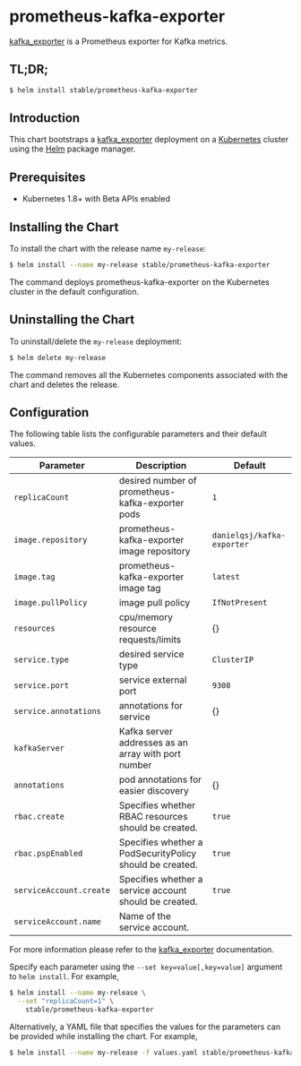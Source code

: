 # prometheus-kafka-exporter

[kafka_exporter](https://github.com/danielqsj/kafka_exporter) is a Prometheus exporter for Kafka metrics.

## TL;DR;

```bash
$ helm install stable/prometheus-kafka-exporter
```

## Introduction

This chart bootstraps a [kafka_exporter](https://github.com/danielqsj/kafka_exporter) deployment on a [Kubernetes](http://kubernetes.io) cluster using the [Helm](https://helm.sh) package manager.

## Prerequisites

- Kubernetes 1.8+ with Beta APIs enabled

## Installing the Chart

To install the chart with the release name `my-release`:

```bash
$ helm install --name my-release stable/prometheus-kafka-exporter
```

The command deploys prometheus-kafka-exporter on the Kubernetes cluster in the default configuration.

## Uninstalling the Chart

To uninstall/delete the `my-release` deployment:

```bash
$ helm delete my-release
```

The command removes all the Kubernetes components associated with the chart and deletes the release.

## Configuration

The following table lists the configurable parameters and their default values.

| Parameter              | Description                                         | Default                   |
| ---------------------- | --------------------------------------------------- | ------------------------- |
| `replicaCount`         | desired number of prometheus-kafka-exporter pods    | `1`                       |
| `image.repository`     | prometheus-kafka-exporter image repository          | `danielqsj/kafka-exporter`|
| `image.tag`            | prometheus-kafka-exporter image tag                 | `latest`                  |
| `image.pullPolicy`     | image pull policy                                   | `IfNotPresent`            |
| `resources`            | cpu/memory resource requests/limits                 | {}                        |
| `service.type`         | desired service type                                | `ClusterIP`               |
| `service.port`         | service external port                               | `9308`                    |
| `service.annotations`  | annotations for service                             | {}                        |
| `kafkaServer`          | Kafka server addresses as an array with port number |                           |
| `annotations`          | pod annotations for easier discovery                | {}                        |
| `rbac.create`           | Specifies whether RBAC resources should be created.| `true`                    |
| `rbac.pspEnabled`       | Specifies whether a PodSecurityPolicy should be created.| `true`               |
| `serviceAccount.create` | Specifies whether a service account should be created.| `true`                 |
| `serviceAccount.name`   | Name of the service account.|                                                  |

For more information please refer to the [kafka_exporter](https://github.com/danielqsj/kafka_exporter) documentation.

Specify each parameter using the `--set key=value[,key=value]` argument to `helm install`. For example,

```bash
$ helm install --name my-release \
  --set "replicaCount=1" \
    stable/prometheus-kafka-exporter
```

Alternatively, a YAML file that specifies the values for the parameters can be provided while installing the chart. For example,

```bash
$ helm install --name my-release -f values.yaml stable/prometheus-kafka-exporter
```
